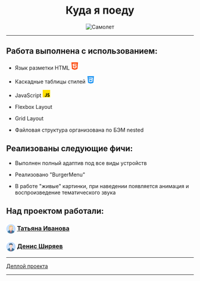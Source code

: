 <h1 align="center">Куда я поеду</h1>
<div align="center">
  <img src="./images/intro-gif.gif" alt="Самолет" width="300" height="300">
</div>

---

<h2>Работа выполнена с использованием:</h2>
<ul>
  <li><p>Язык разметки HTML <img src="./images/readme-html.png" height="20"></p></li>
  <li><p>Каскадные таблицы стилей <img src="./images/readme-css.png" height="20"></p></li>
  <li><p>JavaScript <img src="./images/readme-js.png" height="20"></p></li>
  <li><p>Flexbox Layout</p></li>
  <li><p>Grid Layout</p></li>
  <li><p>Файловая структура организована по БЭМ nested</p></li>
</ul>
<h2>Реализованы следующие фичи:</h2>
<ul>
  <li><p>Выполнен полный адаптив под все виды устройств</p></li>
  <li><p>Реализовано "BurgerMenu"</p></li>
  <li><p>В работе "живые" картинки, при наведении появляется анимация и воспроизведение тематического звука</p></li>
</ul>
<h2>Над проектом работали:</h2>
<h3><img src="./images/readme-girl-author.png" height="25" align="center"> <a href="https://github.com/Tatty13" target="_blank">Татьяна Иванова</a></h3>
<h3><img src="./images/readme-man-author.png" height="25" align="center"> <a href="https://github.com/ArokMeister" target="_blank">Денис Ширяев</a></h3>

---

<p><a href="https://tatty13.github.io/kuda-go/" target="_blank">Деплой проекта</a></p>

---
